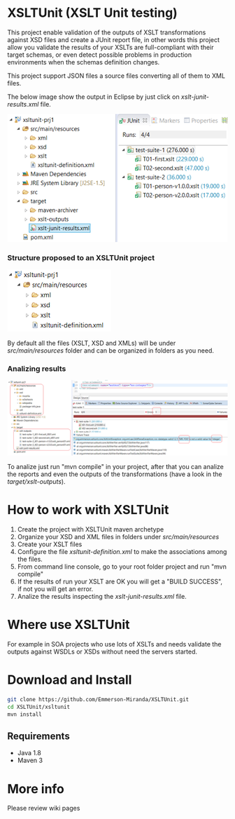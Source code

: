 # XSLTUnit (XSLT Unit testing)

This project enable validation of the outputs of XSLT transformations against XSD files and create a JUnit report file, in other words this project allow you validate the results of your XSLTs are full-compliant with their target schemas, or even detect possible problems in production environments when the schemas definition changes.

This project support JSON files a source files converting all of them to XML files.

The below image show the output in Eclipse by just click on *xslt-junit-results.xml* file.

![Output example](./images/junit-output.png)

### Structure proposed to an XSLTUnit project

![Structure example](./images/project_structure.png)

By default all the files (XSLT, XSD and XMLs) will be under *src/main/resources* folder and can be organized in folders as you need.

### Analizing results

![Structure example](./images/mvn_compile.png)

To analize just run "mvn compile" in your project, after that you can analize the reports and even the outputs of the transformations (have a look in the *target/xslt-outputs*).


# How to work with XSLTUnit

1. Create the project with XSLTUnit maven archetype
2. Organize your XSD and XML files in folders under *src/main/resources* 
3. Create your XSLT files
4. Configure the file *xsltunit-definition.xml* to make the associations among the files.
5. From command line console, go to your root folder project and run "mvn compile"
6. If the results of run your XSLT are OK you will get a "BUILD SUCCESS", if not you will get an error.
7. Analize the results inspecting the *xslt-junit-results.xml* file.



# Where use XSLTUnit

For example in SOA projects who use lots of XSLTs and needs validate the outputs against WSDLs or XSDs without need the servers started.


# Download and Install

```bash
git clone https://github.com/Emmerson-Miranda/XSLTUnit.git
cd XSLTUnit/xsltunit
mvn install
```

## Requirements

* Java 1.8
* Maven 3


# More info
Please review wiki pages
